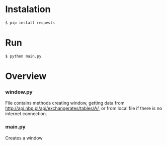 # Instalation

```
$ pip install requests
```

# Run

```
$ python main.py
```

# Overview

### window.py
File contains methods creating window, getting data from http://api.nbp.pl/api/exchangerates/tables/A/, or from local file if there is no internet connection.

### main.py
Creates a window